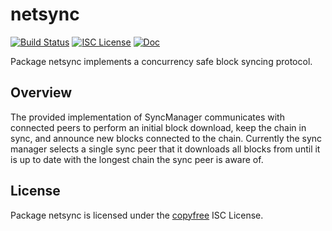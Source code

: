 netsync
=======

[![Build Status](https://github.com/decred/dcrd/workflows/Build%20and%20Test/badge.svg)](https://github.com/decred/dcrd/actions)
[![ISC License](https://img.shields.io/badge/license-ISC-blue.svg)](http://copyfree.org)
[![Doc](https://img.shields.io/badge/doc-reference-blue.svg)](https://pkg.go.dev/github.com/decred/dcrd/internal/netsync)

Package netsync implements a concurrency safe block syncing protocol.

## Overview

The provided implementation of SyncManager communicates with connected peers to
perform an initial block download, keep the chain in sync, and announce new
blocks connected to the chain. Currently the sync manager selects a single sync
peer that it downloads all blocks from until it is up to date with the longest
chain the sync peer is aware of.

## License

Package netsync is licensed under the [copyfree](http://copyfree.org) ISC
License.
